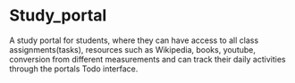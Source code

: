 # Study_portal
A study portal for students, where they can have access to all class assignments(tasks), resources such as Wikipedia, books, youtube, conversion from different measurements and can track their daily activities through the portals Todo interface.
